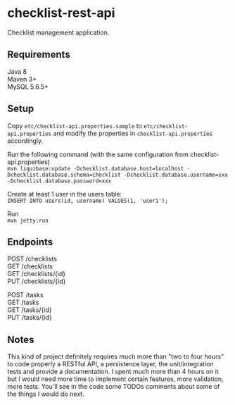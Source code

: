 # checklist-rest-api
Checklist management application.

## Requirements
Java 8  
Maven 3+  
MySQL 5.6.5+  

## Setup

Copy `etc/checklist-api.properties.sample` to `etc/checklist-api.properties` and modify the properties in `checklist-api.properties` accordingly. 

Run the following command (with the same configuration from checklist-api.properties)  
`mvn liquibase:update -Dchecklist.database.host=localhost -Dchecklist.database.schema=checklist -Dchecklist.database.username=xxx -Dchecklist.database.password=xxx`

Create at least 1 user in the users table:  
`INSERT INTO users(id, username) VALUES(1, 'user1');`

Run  
`mvn jetty:run`

## Endpoints

POST /checklists  
GET /checklists  
GET /checklists/{id}  
PUT /checklists/{id}  

POST /tasks  
GET /tasks  
GET /tasks/{id}  
PUT /tasks/{id}  

## Notes

This kind of project definitely requires much more than "two to four hours" to code properly a RESTful API, a persistence layer, the unit/integration tests and provide a documentation. I spent much more than 4 hours on it but I would need more time to implement certain features, more validation, more tests. You'll see in the code some TODOs comments about some of the things I would do next.
